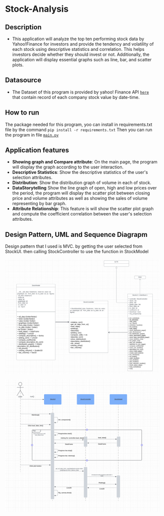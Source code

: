 # Stock-Analysis
## Description
* This application will analyze the top ten performing stock data by Yahoo!Finance for investors and provide the tendency and volatility of each stock using descriptive statistics and correlation. 
This helps investors decide whether they should invest or not. Additionally, the application will display essential graphs such as line, bar, and scatter plots.

## Datasource
* The Dataset of this program is provided by yahoo! Finance API [`here`](https://pypi.org/project/yfinance/)<br> that contain record of each company stock value by date-time.


## How to run
The package needed for this program, yoo can install in requirements.txt file by the command `pip install -r requirements.txt` Then you can run the program in file [`main.py`](main.py)


## Application features
- **Showing graph and Compare attribute**: On the main page, the program will display the graph according to the user interaction.
- **Descriptive Statistics**: Show the descriptive statistics of the user's selection attributes.
- **Distribution**: Show the distribution graph of volume in each of stock.
- **DataStorytelling** Show the line graph of open, high and low prices over the period, the program will display the scatter plot between closing price and volume attributes as well as showing the sales of volume representing by bar graph.
- **Attribute Relationship**: This feature is will show the scatter plot graph and compute the coefficient correlation between the user's selection attributes.


## Design Pattern, UML and Sequence Diagrapm
Design pattern that I used is MVC. by getting the user selected from StockUI. then calling StockController to use the function in StockModel

![UML diagram](pic/UML%20design.png)

![Sequence](pic/Sequence%20design.png)